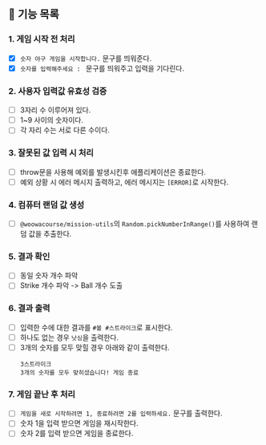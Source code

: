 ## 🚀 기능 목록

### 1. 게임 시작 전 처리

- [x] `숫자 야구 게임을 시작합니다.` 문구를 띄워준다.
- [x] `숫자를 입력해주세요 : ` 문구를 띄워주고 입력을 기다린다.

### 2. 사용자 입력값 유효성 검증

- [ ] 3자리 수 이루어져 있다.
- [ ] 1~9 사이의 숫자이다.
- [ ] 각 자리 수는 서로 다른 수이다.

### 3. 잘못된 값 입력 시 처리

- [ ] throw문을 사용해 예외를 발생시킨후 애플리케이션은 종료한다.
- [ ] 예외 상황 시 에러 메시지 출력하고, 에러 메시지는 `[ERROR]`로 시작한다.

### 4. 컴퓨터 랜덤 값 생성

- [ ] `@woowacourse/mission-utils`의 `Random.pickNumberInRange()`를 사용하여 랜덤 값을 추출한다.

### 5. 결과 확인

- [ ] 동일 숫자 개수 파악
- [ ] Strike 개수 파악 -> Ball 개수 도출

### 6. 결과 출력

- [ ] 입력한 수에 대한 결과를 `#볼 #스트라이크`로 표시한다.
- [ ] 하나도 없는 경우 `낫싱`을 출력한다.
- [ ] 3개의 숫자를 모두 맞힐 경우 아래와 같이 출력한다.
  ```
  3스트라이크
  3개의 숫자를 모두 맞히셨습니다! 게임 종료
  ```

### 7. 게임 끝난 후 처리

- [ ] `게임을 새로 시작하려면 1, 종료하려면 2를 입력하세요.` 문구를 출력한다.
- [ ] 숫자 1을 입력 받으면 게임을 재시작한다.
- [ ] 숫자 2를 입력 받으면 게임을 종료한다.
